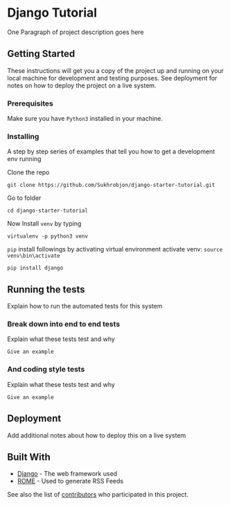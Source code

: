 # Django Tutorial

One Paragraph of project description goes here

## Getting Started

These instructions will get you a copy of the project up and running on your local machine for development and testing purposes. See deployment for notes on how to deploy the project on a live system.

### Prerequisites

Make sure you have `Python3` installed in your machine.



### Installing

A step by step series of examples that tell you how to get a development env running

Clone the repo

```
git clone https://github.com/Sukhrobjon/django-starter-tutorial.git
```

Go to folder

```
cd django-starter-tutorial
```

Now Install `venv` by typing

```
virtualenv -p python3 venv
```
`pip` install followings by activating virtual environment 
activate venv: 
`source venv\bin\activate`
```
pip install django
```
## Running the tests

Explain how to run the automated tests for this system

### Break down into end to end tests

Explain what these tests test and why

```
Give an example
```

### And coding style tests

Explain what these tests test and why

```
Give an example
```

## Deployment

Add additional notes about how to deploy this on a live system

## Built With

* [Django](https://www.djangoproject.com/) - The web framework used
* [ROME](https://rometools.github.io/rome/) - Used to generate RSS Feeds


See also the list of [contributors](https://github.com/your/project/contributors) who participated in this project.




